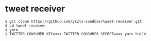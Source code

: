 # tweet receiver

```shell
$ git clone https://github.com/ykzts-sandbox/tweet-receiver.git
$ cd tweet-receiver
$ yarn
$ TWITTER_CONSUMER_KEY=xxx TWITTER_CONSUMER_SECRET=xxx yarn build
```

